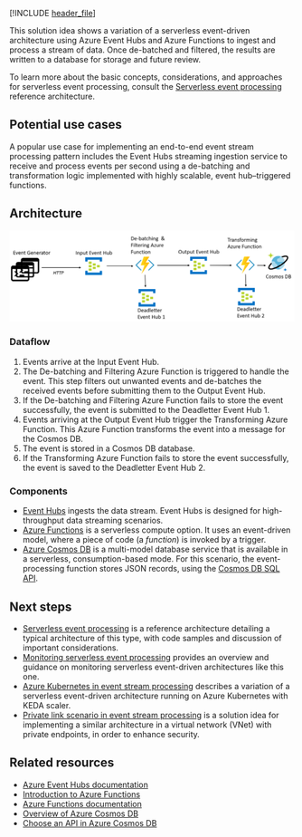 <!-- cSpell:ignore KEDA deadletter -->
[!INCLUDE [header_file](../../../includes/sol-idea-header.md)]

This solution idea shows a variation of a serverless event-driven architecture using Azure Event Hubs and Azure Functions to ingest and process a stream of data. Once de-batched and filtered, the results are written to a database for storage and future review.

To learn more about the basic concepts, considerations, and approaches for serverless event processing, consult the [Serverless event processing](../../reference-architectures/serverless/event-processing.yml) reference architecture.

## Potential use cases

A popular use case for implementing an end-to-end event stream processing pattern includes the Event Hubs streaming ingestion service to receive and process events per second using a de-batching and transformation logic implemented with highly scalable, event hub&#8211;triggered functions.

## Architecture

![Diagram showing the data flow and key processing points in the architecture described in this article](../media/serverless-event-processing-filtering-diagram.png)

### Dataflow

1. Events arrive at the Input Event Hub.
1. The De-batching and Filtering Azure Function is triggered to handle the event. This step filters out unwanted events and de-batches the received events before submitting them to the Output Event Hub.
1. If the De-batching and Filtering Azure Function fails to store the event successfully, the event is submitted to the Deadletter Event Hub 1.
1. Events arriving at the Output Event Hub trigger the Transforming Azure Function. This Azure Function transforms the event into a message for the Cosmos DB.
1. The event is stored in a Cosmos DB database.
1. If the Transforming Azure Function fails to store the event successfully, the event is saved to the Deadletter Event Hub 2.

### Components

- [Event Hubs](https://azure.microsoft.com/services/event-hubs/) ingests the data stream. Event Hubs is designed for high-throughput data streaming scenarios.
- [Azure Functions](https://azure.microsoft.com/services/functions/) is a serverless compute option. It uses an event-driven model, where a piece of code (a *function*) is invoked by a trigger.
- [Azure Cosmos DB](https://azure.microsoft.com/services/cosmos-db/) is a multi-model database service that is available in a serverless, consumption-based mode. For this scenario, the event-processing function stores JSON records, using the [Cosmos DB SQL API](/azure/cosmos-db/introduction).

## Next steps

- [Serverless event processing](../../reference-architectures/serverless/event-processing.yml) is a reference architecture detailing a typical architecture of this type, with code samples and discussion of important considerations.
- [Monitoring serverless event processing](../../serverless/guide/monitoring-serverless-event-processing.md) provides an overview and guidance on monitoring serverless event-driven architectures like this one.
- [Azure Kubernetes in event stream processing](./serverless-event-processing-aks.yml) describes a variation of a serverless event-driven architecture running on Azure Kubernetes with KEDA scaler.
- [Private link scenario in event stream processing](./serverless-event-processing-private-link.yml) is a solution idea for implementing a similar architecture in a virtual network (VNet) with private endpoints, in order to enhance security.

## Related resources

- [Azure Event Hubs documentation](/azure/event-hubs/)
- [Introduction to Azure Functions](/azure/azure-functions/functions-overview)
- [Azure Functions documentation](/azure/azure-functions/)
- [Overview of Azure Cosmos DB](/azure/cosmos-db/introduction)
- [Choose an API in Azure Cosmos DB](/azure/cosmos-db/choose-api)
